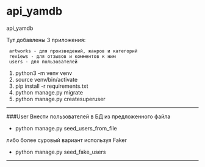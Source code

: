 # api_yamdb
api_yamdb

Тут добавлены 3 приложения:

     artworks - для произведений, жанров и категорий
     reviews - для отзывов и комментов к ним
     users - для пользователей 

1. python3 -m venv venv
2. source venv/bin/activate
3. pip install -r requirements.txt
4. python manage.py migrate
5. python manage.py createsuperuser
-------------------------------------------

###User
Внести пользователей в БД из предложенного файла
- python manage.py seed_users_from_file

либо более суровый вариант используя Faker
- python manage.py seed_fake_users

-------------------------------------------